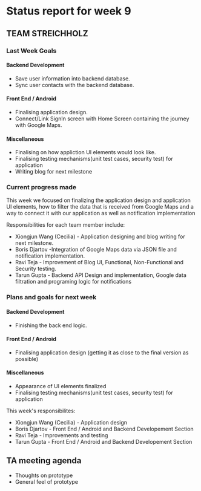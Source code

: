 # Status report for week 9

## TEAM STREICHHOLZ 

### Last Week Goals

#### Backend Development
* Save user information into backend database.
* Sync user contacts with the backend database.


#### Front End / Android
* Finalising application design.
* Connect/Link SignIn screen with Home Screen containing the journey with Google Maps.

#### Miscellaneous
* Finalising on how appliction UI elements would look like.
* Finalising testing mechanisms(unit test cases, security test) for application
* Writing blog for next milestone

### Current progress made

This week we focused on finalizing the application design and application UI elements,
how to filter the data that is received from Google Maps and a way to connect it with our application as well as notification implementation

Responsibilities for each team member include:
* Xiongjun Wang (Cecilia) - Application designing and blog writing for next milestone.
* Boris Djartov -Integration of Google Maps data via JSON file and notification implementation.
* Ravi Teja - Improvement of Blog UI, Functional, Non-Functional and Security testing.
* Tarun Gupta - Backend API Design and implementation, Google data filtration and programing logic for notifications

### Plans and goals for next week 

#### Backend Development
* Finishing the back end logic.

#### Front End / Android
* Finalising application design (getting it as close to the final version as possible)

#### Miscellaneous
* Appearance of UI elements finalized
* Finalising testing mechanisms(unit test cases, security test) for application


This week's responsibilites:
* Xiongjun Wang (Cecilia) - Application design
* Boris Djartov - Front End / Android and Backend Developement Section
* Ravi Teja - Improvements and testing
* Tarun Gupta - Front End / Android and Backend Developement Section

## TA meeting agenda

* Thoughts on prototype
* General feel of prototype
